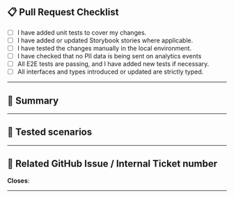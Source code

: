 <!-- 🎉 Thank you for submitting a pull request! 🎉  -->

## 📋 Pull Request Checklist
<!--
Check the checkboxes that are relevant for your pull request.
-->

- [ ] I have added unit tests to cover my changes.
- [ ] I have added or updated Storybook stories where applicable.
- [ ] I have tested the changes manually in the local environment.
- [ ] I have checked that no PII data is being sent on analytics events
- [ ] All E2E tests are passing, and I have added new tests if necessary.
- [ ] All interfaces and types introduced or updated are strictly typed. 

---

## 📝 Summary

<!--
Describe the changes proposed in this pull request:
- What is the motivation for this change? 
- What existing problem does this pull request solve?
-->

---

## 🧪 Tested scenarios

<!-- Description of tested scenarios -->

---

## 🔗 Related GitHub Issue / Internal Ticket number

<!--
Link the GitHub issue or internal ticket number this PR addresses.
-->

**Closes**:  <!-- #-prefixed issue number -->

---

